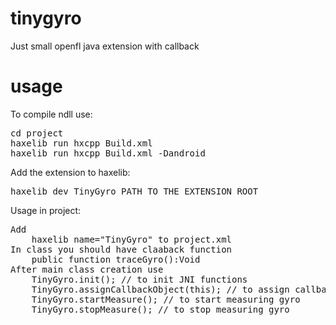 tinygyro
=======

Just small openfl java extension with callback

usage
=====

To compile ndll use:

<pre>
cd project
haxelib run hxcpp Build.xml
haxelib run hxcpp Build.xml -Dandroid
</pre>

Add the extension to haxelib:

<pre>
haxelib dev TinyGyro PATH_TO_THE_EXTENSION_ROOT
</pre>

Usage in project:

<pre>
Add 
    haxelib name="TinyGyro" to project.xml
In class you should have claaback function 
    public function traceGyro():Void
After main class creation use
    TinyGyro.init(); // to init JNI functions
    TinyGyro.assignCallbackObject(this); // to assign callback with traceGyro():Void function
    TinyGyro.startMeasure(); // to start measuring gyro
    TinyGyro.stopMeasure(); // to stop measuring gyro
</pre>

